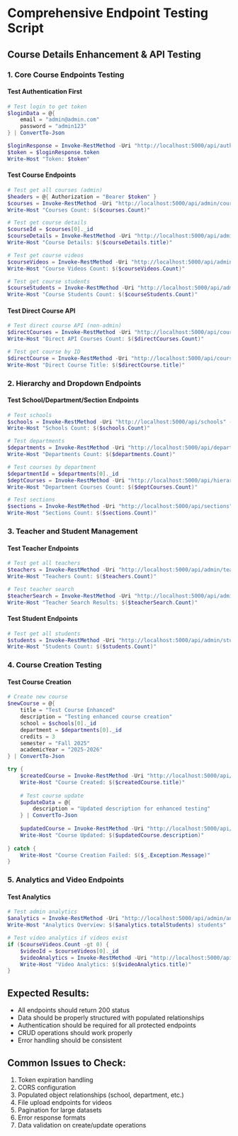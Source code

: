 # Comprehensive Endpoint Testing Script

## Course Details Enhancement & API Testing

### 1. Core Course Endpoints Testing

#### Test Authentication First
```powershell
# Test login to get token
$loginData = @{
    email = "admin@admin.com"
    password = "admin123"
} | ConvertTo-Json

$loginResponse = Invoke-RestMethod -Uri "http://localhost:5000/api/auth/login" -Method POST -Body $loginData -ContentType "application/json"
$token = $loginResponse.token
Write-Host "Token: $token"
```

#### Test Course Endpoints
```powershell
# Test get all courses (admin)
$headers = @{ Authorization = "Bearer $token" }
$courses = Invoke-RestMethod -Uri "http://localhost:5000/api/admin/courses" -Method GET -Headers $headers
Write-Host "Courses Count: $($courses.Count)"

# Test get course details  
$courseId = $courses[0]._id
$courseDetails = Invoke-RestMethod -Uri "http://localhost:5000/api/admin/course/$courseId/details" -Method GET -Headers $headers
Write-Host "Course Details: $($courseDetails.title)"

# Test get course videos
$courseVideos = Invoke-RestMethod -Uri "http://localhost:5000/api/admin/course/$courseId/videos" -Method GET -Headers $headers
Write-Host "Course Videos Count: $($courseVideos.Count)"

# Test get course students
$courseStudents = Invoke-RestMethod -Uri "http://localhost:5000/api/admin/course/$courseId/students" -Method GET -Headers $headers
Write-Host "Course Students Count: $($courseStudents.Count)"
```

#### Test Direct Course API
```powershell
# Test direct course API (non-admin)
$directCourses = Invoke-RestMethod -Uri "http://localhost:5000/api/courses" -Method GET -Headers $headers
Write-Host "Direct API Courses Count: $($directCourses.Count)"

# Test get course by ID
$directCourse = Invoke-RestMethod -Uri "http://localhost:5000/api/courses/$courseId" -Method GET -Headers $headers
Write-Host "Direct Course Title: $($directCourse.title)"
```

### 2. Hierarchy and Dropdown Endpoints

#### Test School/Department/Section Endpoints
```powershell
# Test schools
$schools = Invoke-RestMethod -Uri "http://localhost:5000/api/schools" -Method GET -Headers $headers
Write-Host "Schools Count: $($schools.Count)"

# Test departments
$departments = Invoke-RestMethod -Uri "http://localhost:5000/api/departments" -Method GET -Headers $headers
Write-Host "Departments Count: $($departments.Count)"

# Test courses by department
$departmentId = $departments[0]._id
$deptCourses = Invoke-RestMethod -Uri "http://localhost:5000/api/hierarchy/courses-by-department/$departmentId" -Method GET -Headers $headers
Write-Host "Department Courses Count: $($deptCourses.Count)"

# Test sections
$sections = Invoke-RestMethod -Uri "http://localhost:5000/api/sections" -Method GET -Headers $headers
Write-Host "Sections Count: $($sections.Count)"
```

### 3. Teacher and Student Management

#### Test Teacher Endpoints
```powershell
# Test get all teachers
$teachers = Invoke-RestMethod -Uri "http://localhost:5000/api/admin/teachers" -Method GET -Headers $headers
Write-Host "Teachers Count: $($teachers.Count)"

# Test teacher search
$teacherSearch = Invoke-RestMethod -Uri "http://localhost:5000/api/admin/teachers/search?q=test" -Method GET -Headers $headers
Write-Host "Teacher Search Results: $($teacherSearch.Count)"
```

#### Test Student Endpoints
```powershell
# Test get all students
$students = Invoke-RestMethod -Uri "http://localhost:5000/api/admin/students" -Method GET -Headers $headers
Write-Host "Students Count: $($students.Count)"
```

### 4. Course Creation Testing

#### Test Course Creation
```powershell
# Create new course
$newCourse = @{
    title = "Test Course Enhanced"
    description = "Testing enhanced course creation"
    school = $schools[0]._id
    department = $departments[0]._id
    credits = 3
    semester = "Fall 2025"
    academicYear = "2025-2026"
} | ConvertTo-Json

try {
    $createdCourse = Invoke-RestMethod -Uri "http://localhost:5000/api/admin/course" -Method POST -Body $newCourse -ContentType "application/json" -Headers $headers
    Write-Host "Course Created: $($createdCourse.title)"
    
    # Test course update
    $updateData = @{
        description = "Updated description for enhanced testing"
    } | ConvertTo-Json
    
    $updatedCourse = Invoke-RestMethod -Uri "http://localhost:5000/api/admin/course/$($createdCourse._id)" -Method PATCH -Body $updateData -ContentType "application/json" -Headers $headers
    Write-Host "Course Updated: $($updatedCourse.description)"
    
} catch {
    Write-Host "Course Creation Failed: $($_.Exception.Message)"
}
```

### 5. Analytics and Video Endpoints

#### Test Analytics
```powershell
# Test admin analytics
$analytics = Invoke-RestMethod -Uri "http://localhost:5000/api/admin/analytics/overview" -Method GET -Headers $headers
Write-Host "Analytics Overview: $($analytics.totalStudents) students"

# Test video analytics if videos exist
if ($courseVideos.Count -gt 0) {
    $videoId = $courseVideos[0]._id
    $videoAnalytics = Invoke-RestMethod -Uri "http://localhost:5000/api/admin/video/$videoId/analytics" -Method GET -Headers $headers
    Write-Host "Video Analytics: $($videoAnalytics.title)"
}
```

## Expected Results:
- All endpoints should return 200 status
- Data should be properly structured with populated relationships
- Authentication should be required for all protected endpoints
- CRUD operations should work properly
- Error handling should be consistent

## Common Issues to Check:
1. Token expiration handling
2. CORS configuration
3. Populated object relationships (school, department, etc.)
4. File upload endpoints for videos
5. Pagination for large datasets
6. Error response formats
7. Data validation on create/update operations